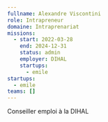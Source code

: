 ```yaml
---
fullname: Alexandre Viscontini
role: Intrapreneur
domaine: Intraprenariat
missions:
  - start: 2022-03-28
    end: 2024-12-31
    status: admin
    employer: DIHAL
    startups:
      - emile
startups:
  - emile
teams: []
---
```

Conseiller emploi à la DIHAL